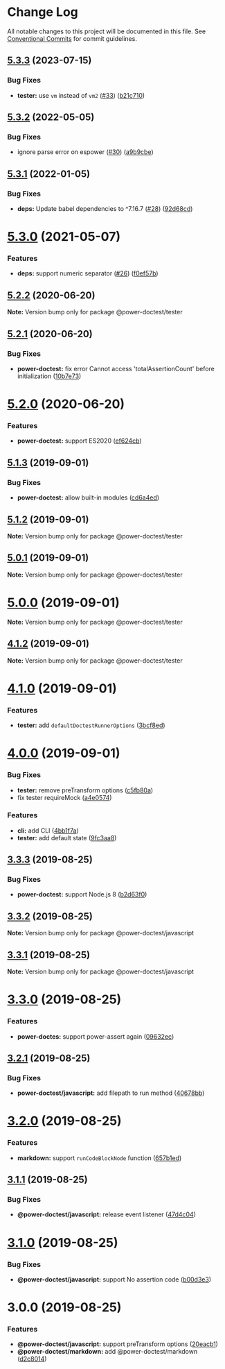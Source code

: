 # Change Log

All notable changes to this project will be documented in this file.
See [Conventional Commits](https://conventionalcommits.org) for commit guidelines.

## [5.3.3](https://github.com/azu/power-doctest-runner/compare/v5.3.2...v5.3.3) (2023-07-15)


### Bug Fixes

* **tester:** use `vm` instead of `vm2` ([#33](https://github.com/azu/power-doctest-runner/issues/33)) ([b21c710](https://github.com/azu/power-doctest-runner/commit/b21c710e6628569ec973785857521971bb3eed2f))





## [5.3.2](https://github.com/azu/power-doctest-runner/compare/v5.3.1...v5.3.2) (2022-05-05)

### Bug Fixes

* ignore parse error on espower ([#30](https://github.com/azu/power-doctest-runner/issues/30)) ([a9b9cbe](https://github.com/azu/power-doctest-runner/commit/a9b9cbee91174161dea1b514fde1d1d97d1f8e2e))

## [5.3.1](https://github.com/azu/power-doctest-runner/compare/v5.3.0...v5.3.1) (2022-01-05)

### Bug Fixes

* **deps:** Update babel dependencies to ^7.16.7 ([#28](https://github.com/azu/power-doctest-runner/issues/28)) ([92d68cd](https://github.com/azu/power-doctest-runner/commit/92d68cd8100839cf37c409480a3a932290ff2fbe))

# [5.3.0](https://github.com/azu/power-doctest-runner/compare/v5.2.2...v5.3.0) (2021-05-07)

### Features

* **deps:** support numeric separator ([#26](https://github.com/azu/power-doctest-runner/issues/26)) ([f0ef57b](https://github.com/azu/power-doctest-runner/commit/f0ef57b02e767576dde6a81582025a9f19db1143))

## [5.2.2](https://github.com/azu/power-doctest-runner/compare/v5.2.1...v5.2.2) (2020-06-20)

**Note:** Version bump only for package @power-doctest/tester

## [5.2.1](https://github.com/azu/power-doctest-runner/compare/v5.2.0...v5.2.1) (2020-06-20)

### Bug Fixes

* **power-doctest:** fix error Cannot access 'totalAssertionCount' before initialization ([10b7e73](https://github.com/azu/power-doctest-runner/commit/10b7e737ace75dfb20e7acf769738b798c893b7a))

# [5.2.0](https://github.com/azu/power-doctest-runner/compare/v5.1.3...v5.2.0) (2020-06-20)

### Features

* **power-doctest:** support ES2020 ([ef624cb](https://github.com/azu/power-doctest-runner/commit/ef624cb9312d62a69b72dcbbbff589557f9b93e5))

## [5.1.3](https://github.com/azu/power-doctest-runner/compare/v5.1.2...v5.1.3) (2019-09-01)

### Bug Fixes

* **power-doctest:** allow built-in modules ([cd6a4ed](https://github.com/azu/power-doctest-runner/commit/cd6a4ed))

## [5.1.2](https://github.com/azu/power-doctest-runner/compare/v5.1.1...v5.1.2) (2019-09-01)

**Note:** Version bump only for package @power-doctest/tester

## [5.0.1](https://github.com/azu/power-doctest-runner/compare/v5.0.0...v5.0.1) (2019-09-01)

**Note:** Version bump only for package @power-doctest/tester

# [5.0.0](https://github.com/azu/power-doctest-runner/compare/v4.1.2...v5.0.0) (2019-09-01)

**Note:** Version bump only for package @power-doctest/tester

## [4.1.2](https://github.com/azu/power-doctest-runner/compare/v4.1.1...v4.1.2) (2019-09-01)

**Note:** Version bump only for package @power-doctest/tester

# [4.1.0](https://github.com/azu/power-doctest-runner/compare/v4.0.1...v4.1.0) (2019-09-01)

### Features

* **tester:** add `defaultDoctestRunnerOptions` ([3bcf8ed](https://github.com/azu/power-doctest-runner/commit/3bcf8ed))

# [4.0.0](https://github.com/azu/power-doctest-runner/compare/v3.3.3...v4.0.0) (2019-09-01)

### Bug Fixes

* **tester:** remove preTransform options ([c5fb80a](https://github.com/azu/power-doctest-runner/commit/c5fb80a))
* fix tester requireMock ([a4e0574](https://github.com/azu/power-doctest-runner/commit/a4e0574))

### Features

* **cli:** add CLI ([4bb1f7a](https://github.com/azu/power-doctest-runner/commit/4bb1f7a))
* **tester:** add default state ([9fc3aa8](https://github.com/azu/power-doctest-runner/commit/9fc3aa8))

## [3.3.3](https://github.com/azu/power-doctest-runner/compare/v3.3.2...v3.3.3) (2019-08-25)

### Bug Fixes

* **power-doctest:** support Node.js 8 ([b2d63f0](https://github.com/azu/power-doctest-runner/commit/b2d63f0))

## [3.3.2](https://github.com/azu/power-doctest-runner/compare/v3.3.1...v3.3.2) (2019-08-25)

**Note:** Version bump only for package @power-doctest/javascript

## [3.3.1](https://github.com/azu/power-doctest-runner/compare/v3.3.0...v3.3.1) (2019-08-25)

**Note:** Version bump only for package @power-doctest/javascript

# [3.3.0](https://github.com/azu/power-doctest-runner/compare/v3.2.1...v3.3.0) (2019-08-25)

### Features

* **power-doctes:** support power-assert again ([09632ec](https://github.com/azu/power-doctest-runner/commit/09632ec))

## [3.2.1](https://github.com/azu/power-doctest-runner/compare/v3.2.0...v3.2.1) (2019-08-25)

### Bug Fixes

* **power-doctest/javascript:** add filepath to run method ([40678bb](https://github.com/azu/power-doctest-runner/commit/40678bb))

# [3.2.0](https://github.com/azu/power-doctest-runner/compare/v3.1.1...v3.2.0) (2019-08-25)

### Features

* **markdown:** support `runCodeBlockNode` function ([657b1ed](https://github.com/azu/power-doctest-runner/commit/657b1ed))

## [3.1.1](https://github.com/azu/power-doctest-runner/compare/v3.1.0...v3.1.1) (2019-08-25)

### Bug Fixes

* **@power-doctest/javascript:** release event listener ([47d4c04](https://github.com/azu/power-doctest-runner/commit/47d4c04))

# [3.1.0](https://github.com/azu/power-doctest-runner/compare/v3.0.1...v3.1.0) (2019-08-25)

### Bug Fixes

* **@power-doctest/javascript:** support No assertion code ([b00d3e3](https://github.com/azu/power-doctest-runner/commit/b00d3e3))

# 3.0.0 (2019-08-25)

### Features

* **@power-doctest/javascript:** support preTransform options ([20eacb1](https://github.com/azu/power-doctest-runner/commit/20eacb1))
* **@power-doctest/markdown:** add @power-doctest/markdown ([d2c8014](https://github.com/azu/power-doctest-runner/commit/d2c8014))
